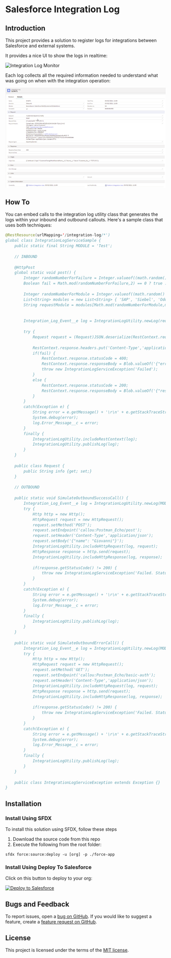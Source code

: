 # Salesforce Integration Log

## Introduction

This project provides a solution to register logs for integrations between Salesforce and external systems.

It provides a nice UI to show the logs in realtime:

![Integration Log Monitor](docs/integrationLogMonitor.gif)

Each log collects all the required information needed to understand what was going on when with the integration operation:

![Integration Log](docs/integrationLog.png)

## How To

You can embed calls to the integration log utility class that generates the logs within your inbound and outbound callouts. Here's a sample class that uses both techniques:

```java
@RestResource(urlMapping='/integration-log/*')
global class IntegrationLogServiceSample {
    public static final String MODULE = 'Test';

    // INBOUND

    @HttpPost
    global static void post() {
        Integer randomNumberForFailure = Integer.valueof((math.random() * 10));
        Boolean fail = Math.mod(randomNumberForFailure,2) == 0 ? true : false;

        Integer randomNumberForModule = Integer.valueof((math.random() * 10));
        List<String> modules = new List<String> { 'SAP', 'Siebel', 'Odoo', 'Prestashop'};
        String requestModule = modules[Math.mod(randomNumberForModule,modules.size())];


        Integration_Log_Event__e log = IntegrationLogUtility.newLog(requestModule,String.valueOf(IntegrationLogUtility.Direction.Inbound));

        try {
            Request request = (Request)JSON.deserialize(RestContext.request.requestBody.toString(), Request.class);

            RestContext.response.headers.put('Content-Type','application/json');
            if(fail) {
                RestContext.response.statusCode = 400;
                RestContext.response.responseBody = Blob.valueOf('{"error": "Something is wrong"}');
                throw new IntegrationLogServiceException('Failed');
            }
            else {
                RestContext.response.statusCode = 200;
                RestContext.response.responseBody = Blob.valueOf('{"result": "ok"}');
            }
        }
        catch(Exception e) {
            String error = e.getMessage() + '\r\n' + e.getStackTraceString();
            System.debug(error);
            log.Error_Message__c = error;
        }
        finally {
            IntegrationLogUtility.includeRestContext(log);
            IntegrationLogUtility.publishLog(log);
        }
    }

    public class Request {
        public String info {get; set;}
    }

    // OUTBOUND

    public static void SimulateOutboundSuccessCall() {
        Integration_Log_Event__e log = IntegrationLogUtility.newLog(MODULE,String.valueOf(IntegrationLogUtility.Direction.Outbound));
        try {
            Http http = new Http();
            HttpRequest request = new HttpRequest();
            request.setMethod('POST');
            request.setEndpoint('callou:Postman_Echo/post');
            request.setHeader('Content-Type','application/json');
            request.setBody('{"name": "Giovanni"}');
            IntegrationLogUtility.includeHttpRequest(log, request);
            HttpResponse response = http.send(request);
            IntegrationLogUtility.includeHttpResponse(log, response);

            if(response.getStatusCode() != 200) {
                throw new IntegrationLogServiceException('Failed. Status: ' + response.getStatus());
            }
        }
        catch(Exception e) {
            String error = e.getMessage() + '\r\n' + e.getStackTraceString();
            System.debug(error);
            log.Error_Message__c = error;
        }
        finally {
            IntegrationLogUtility.publishLog(log);
        }
    }

    public static void SimulateOutboundErrorCall() {
        Integration_Log_Event__e log = IntegrationLogUtility.newLog(MODULE,String.valueOf(IntegrationLogUtility.Direction.Outbound));
        try {
            Http http = new Http();
            HttpRequest request = new HttpRequest();
            request.setMethod('GET');
            request.setEndpoint('callou:Postman_Echo/basic-auth');
            request.setHeader('Content-Type','application/json');
            IntegrationLogUtility.includeHttpRequest(log, request);
            HttpResponse response = http.send(request);
            IntegrationLogUtility.includeHttpResponse(log, response);

            if(response.getStatusCode() != 200) {
                throw new IntegrationLogServiceException('Failed. Status: ' + response.getStatus());
            }
        }
        catch(Exception e) {
            String error = e.getMessage() + '\r\n' + e.getStackTraceString();
            System.debug(error);
            log.Error_Message__c = error;
        }
        finally {
            IntegrationLogUtility.publishLog(log);
        }
    }

    public class IntegrationLogServiceException extends Exception {}
}
```

## Installation

### Install Using SFDX

To install this solution using SFDX, follow these steps

1. Download the source code from this repo
2. Execute the following from the root folder:

```
sfdx force:source:deploy -u [org] -p ./force-app
```

### Install Using Deploy To Salesforce

Click on this button to deploy to your org:

<a href="https://githubsfdeploy.herokuapp.com">
  <img alt="Deploy to Salesforce"
       src="https://raw.githubusercontent.com/afawcett/githubsfdeploy/master/deploy.png">
</a>

## Bugs and Feedback

To report issues, open a [bug on GitHub](https://github.com/gmodica/salesforce-integration-log/issues/new?template=Bug_report.md). If you would like to suggest a feature, create a [feature request on GitHub](https://github.com/gmodica/salesforce-integration-log/issues/new?template=Feature_request.md).


## License
This project is licensed under the terms of the [MIT license](LICENSE).